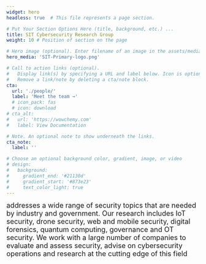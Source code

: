 ```yaml
---
widget: hero
headless: true  # This file represents a page section.

# Put Your Section Options Here (title, background, etc.) ...
title: SIT Cybersecurity Research Group
weight: 10 # Position of section on the page

# Hero image (optional). Enter filename of an image in the assets/media/ folder.
hero_media: 'SIT-Primary-logo.png'

# Call to action links (optional).
#   Display link(s) by specifying a URL and label below. Icon is optional for `cta`.
#   Remove a link/note by deleting a cta/note block.
cta:
  url: './people/'
  label: 'Meet the team →'
  # icon_pack: fas
  # icon: download
# cta_alt:
#   url: 'https://wowchemy.com'
#   label: View Documentation

# Note. An optional note to show underneath the links.
cta_note:
  label: ''

# Choose an optional background color, gradient, image, or video
# design:
#   background:
#     gradient_end: '#21130d'
#     gradient_start: '#873e23'
#     text_color_light: true
---
```


<font size ="4">addresses a wide range of security topics that are needed by industry and government. Our research includes IoT security, drone security, web and mobile security, digital forensics, quantum computing, governance and OT security. We work with a large number of companies to evaluate and assess security, advise on cybersecurity operations and research at the cutting edge of this field</font>
